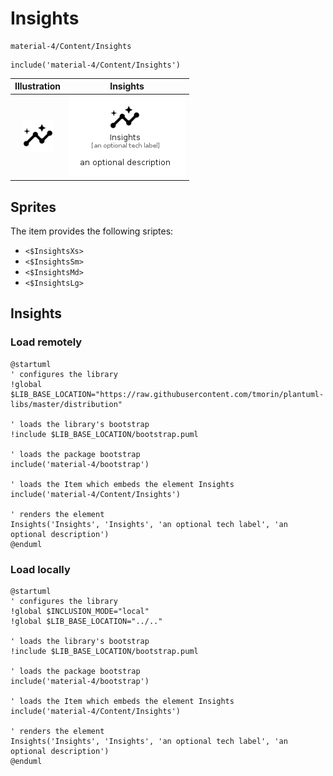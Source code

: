 # Insights


```text
material-4/Content/Insights
```

```text
include('material-4/Content/Insights')
```



| Illustration | Insights |
| :---: | :---: |
| ![illustration for Illustration](../../material-4/Content/Insights.png) | ![illustration for Insights](../../material-4/Content/Insights.Local.png) |



## Sprites
The item provides the following sriptes:

- `<$InsightsXs>`
- `<$InsightsSm>`
- `<$InsightsMd>`
- `<$InsightsLg>`





## Insights

### Load remotely
```plantuml
@startuml
' configures the library
!global $LIB_BASE_LOCATION="https://raw.githubusercontent.com/tmorin/plantuml-libs/master/distribution"

' loads the library's bootstrap
!include $LIB_BASE_LOCATION/bootstrap.puml

' loads the package bootstrap
include('material-4/bootstrap')

' loads the Item which embeds the element Insights
include('material-4/Content/Insights')

' renders the element
Insights('Insights', 'Insights', 'an optional tech label', 'an optional description')
@enduml
```

### Load locally
```plantuml
@startuml
' configures the library
!global $INCLUSION_MODE="local"
!global $LIB_BASE_LOCATION="../.."

' loads the library's bootstrap
!include $LIB_BASE_LOCATION/bootstrap.puml

' loads the package bootstrap
include('material-4/bootstrap')

' loads the Item which embeds the element Insights
include('material-4/Content/Insights')

' renders the element
Insights('Insights', 'Insights', 'an optional tech label', 'an optional description')
@enduml
```

